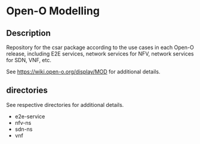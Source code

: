 # Open-O Modelling 

## Description

Repository for the csar package according to the use cases in each Open-O release, including E2E services, network services for NFV, network services for SDN, VNF, etc. 

See https://wiki.open-o.org/display/MOD for additional details.


## directories

See respective directories for additional details.

* e2e-service
* nfv-ns
* sdn-ns
* vnf

